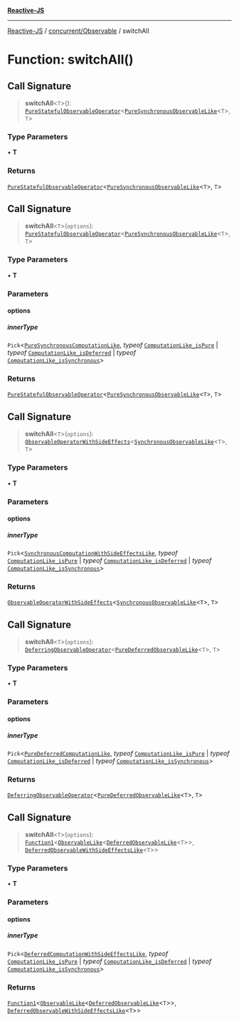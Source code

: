[**Reactive-JS**](../../../README.md)

***

[Reactive-JS](../../../README.md) / [concurrent/Observable](../README.md) / switchAll

# Function: switchAll()

## Call Signature

> **switchAll**\<`T`\>(): [`PureStatefulObservableOperator`](../type-aliases/PureStatefulObservableOperator.md)\<[`PureSynchronousObservableLike`](../../interfaces/PureSynchronousObservableLike.md)\<`T`\>, `T`\>

### Type Parameters

• **T**

### Returns

[`PureStatefulObservableOperator`](../type-aliases/PureStatefulObservableOperator.md)\<[`PureSynchronousObservableLike`](../../interfaces/PureSynchronousObservableLike.md)\<`T`\>, `T`\>

## Call Signature

> **switchAll**\<`T`\>(`options`): [`PureStatefulObservableOperator`](../type-aliases/PureStatefulObservableOperator.md)\<[`PureSynchronousObservableLike`](../../interfaces/PureSynchronousObservableLike.md)\<`T`\>, `T`\>

### Type Parameters

• **T**

### Parameters

#### options

##### innerType

`Pick`\<[`PureSynchronousComputationLike`](../../../computations/interfaces/PureSynchronousComputationLike.md), *typeof* [`ComputationLike_isPure`](../../../computations/variables/ComputationLike_isPure.md) \| *typeof* [`ComputationLike_isDeferred`](../../../computations/variables/ComputationLike_isDeferred.md) \| *typeof* [`ComputationLike_isSynchronous`](../../../computations/variables/ComputationLike_isSynchronous.md)\>

### Returns

[`PureStatefulObservableOperator`](../type-aliases/PureStatefulObservableOperator.md)\<[`PureSynchronousObservableLike`](../../interfaces/PureSynchronousObservableLike.md)\<`T`\>, `T`\>

## Call Signature

> **switchAll**\<`T`\>(`options`): [`ObservableOperatorWithSideEffects`](../type-aliases/ObservableOperatorWithSideEffects.md)\<[`SynchronousObservableLike`](../../interfaces/SynchronousObservableLike.md)\<`T`\>, `T`\>

### Type Parameters

• **T**

### Parameters

#### options

##### innerType

`Pick`\<[`SynchronousComputationWithSideEffectsLike`](../../../computations/interfaces/SynchronousComputationWithSideEffectsLike.md), *typeof* [`ComputationLike_isPure`](../../../computations/variables/ComputationLike_isPure.md) \| *typeof* [`ComputationLike_isDeferred`](../../../computations/variables/ComputationLike_isDeferred.md) \| *typeof* [`ComputationLike_isSynchronous`](../../../computations/variables/ComputationLike_isSynchronous.md)\>

### Returns

[`ObservableOperatorWithSideEffects`](../type-aliases/ObservableOperatorWithSideEffects.md)\<[`SynchronousObservableLike`](../../interfaces/SynchronousObservableLike.md)\<`T`\>, `T`\>

## Call Signature

> **switchAll**\<`T`\>(`options`): [`DeferringObservableOperator`](../type-aliases/DeferringObservableOperator.md)\<[`PureDeferredObservableLike`](../../interfaces/PureDeferredObservableLike.md)\<`T`\>, `T`\>

### Type Parameters

• **T**

### Parameters

#### options

##### innerType

`Pick`\<[`PureDeferredComputationLike`](../../../computations/interfaces/PureDeferredComputationLike.md), *typeof* [`ComputationLike_isPure`](../../../computations/variables/ComputationLike_isPure.md) \| *typeof* [`ComputationLike_isDeferred`](../../../computations/variables/ComputationLike_isDeferred.md) \| *typeof* [`ComputationLike_isSynchronous`](../../../computations/variables/ComputationLike_isSynchronous.md)\>

### Returns

[`DeferringObservableOperator`](../type-aliases/DeferringObservableOperator.md)\<[`PureDeferredObservableLike`](../../interfaces/PureDeferredObservableLike.md)\<`T`\>, `T`\>

## Call Signature

> **switchAll**\<`T`\>(`options`): [`Function1`](../../../functions/type-aliases/Function1.md)\<[`ObservableLike`](../../interfaces/ObservableLike.md)\<[`DeferredObservableLike`](../../interfaces/DeferredObservableLike.md)\<`T`\>\>, [`DeferredObservableWithSideEffectsLike`](../../interfaces/DeferredObservableWithSideEffectsLike.md)\<`T`\>\>

### Type Parameters

• **T**

### Parameters

#### options

##### innerType

`Pick`\<[`DeferredComputationWithSideEffectsLike`](../../../computations/interfaces/DeferredComputationWithSideEffectsLike.md), *typeof* [`ComputationLike_isPure`](../../../computations/variables/ComputationLike_isPure.md) \| *typeof* [`ComputationLike_isDeferred`](../../../computations/variables/ComputationLike_isDeferred.md) \| *typeof* [`ComputationLike_isSynchronous`](../../../computations/variables/ComputationLike_isSynchronous.md)\>

### Returns

[`Function1`](../../../functions/type-aliases/Function1.md)\<[`ObservableLike`](../../interfaces/ObservableLike.md)\<[`DeferredObservableLike`](../../interfaces/DeferredObservableLike.md)\<`T`\>\>, [`DeferredObservableWithSideEffectsLike`](../../interfaces/DeferredObservableWithSideEffectsLike.md)\<`T`\>\>
